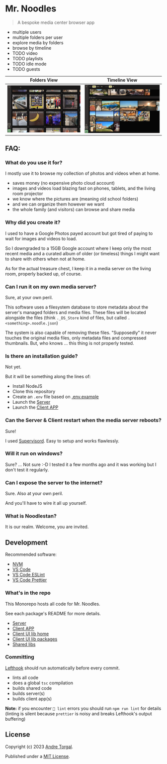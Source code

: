 # Mr. Noodles

> A bespoke media center browser app

- multiple users
- multiple folders per user
- explore media by folders
- browse by timeline
- TODO video
- TODO playlists
- TODO idle mode
- TODO guests

| Folders View                                         | Timeline View                                         |
| ---------------------------------------------------- | ----------------------------------------------------- |
| ![](./resources/static/media/mr-noodles-folders.png) | ![](./resources/static/media/mr-noodles-timeline.png) |

## FAQ:

### What do you use it for?

I mostly use it to browse my collection of photos and videos when at home.

- saves money (no expensive photo cloud account)
- images and videos load blazing fast on phones, tablets, and the living room projector
- we know where the pictures are (meaning old school folders)
- and we can organize them however we want
- the whole family (and visitors) can browse and share media

### Why did you create it?

I used to have a Google Photos payed account but got tired of paying to wait for images and videos to load.

So I downgraded to a 15GB Google account where I keep only the most recent media and a curated album of older (or timeless) things I might want to share with others when not at home.

As for the actual treasure chest, I keep it in a media server on the living room, properly backed up, of course.

### Can I run it on my own media server?

Sure, at your own peril.

This software uses a filesystem database to store metadata about the server's managed folders and media files. These files will be located alongside the files (think `._DS_Store` kind of files, but called `.<something>.noodle.json`)

The system is also capable of removing these files. "Supposedly" it never touches the original media files, only metadata files and compressed thumbnails. But, who knows ... this thing is not properly tested.

### Is there an installation guide?

Not yet.

But it will be something along the lines of:

- Install NodeJS
- Clone this repository
- Create an `.env` file based on [.env.example](./.env.example)
- Launch the [Server](./packages/server/README.md)
- Launch the [Client APP](./packages/client/apps/app-noodles-gallery/README.md)

### Can the Server & Client restart when the media server reboots?

Sure!

I used [Supervisord](http://supervisord.org/). Easy to setup and works flawlessly.

### Will it run on windows?

Sure? ... Not sure :-D I tested it a few months ago and it was working but I don't test it regularly.

### Can I expose the server to the internet?

Sure. Also at your own peril.

And you'll have to wire it all up yourself.

### What is Noodlestan?

It is our realm. Welcome, you are invited.

## Development

Recommended software:

- [NVM](https://github.com/nvm-sh/nvm)
- [VS Code](https://code.visualstudio.com/)
- [VS Code ESLint](https://marketplace.visualstudio.com/items?itemName=dbaeumer.vscode-eslint)
- [VS Code Prettier](https://marketplace.visualstudio.com/items?itemName=esbenp.prettier-vscode)

### What's in the repo

This Monorepo hosts all code for Mr. Noodles.

See each package's README for more details.

- [Server](./packages/server/README.md)
- [Client APP](./packages/client/apps/app-noodles-gallery/README.md)
- [Client UI lib home](./packages/client/apps/app-ui-system/README.md)
- [Client UI lib packages](./packages/client/libs/)
- [Shared libs](./packages/shared/types/README.md)

### Committing

[Lefthook](https://evilmartians.com/chronicles/lefthook-knock-your-teams-code-back-into-shape) should run automatically before every commit.

- lints all code
- does a global `tsc` compilation
- builds shared code
- builds server(s)
- builds client app(s)

**Note:** if you encounter `🥊 lint` errors you should run `npm run lint` for details (linting is silent because `prettier` is noisy and breaks Lefthook's output buffering)

## License

Copyright (c) 2023 [Andre Torgal](https://andretorgal.com/).

Published under a [MIT License](https://andrezero.mit-license.org/2023).
